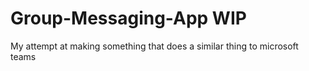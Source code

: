 # Group-Messaging-App WIP
My attempt at making something that does a similar thing to microsoft teams
